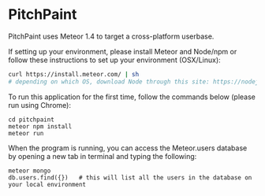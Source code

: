 # PitchPaint

PitchPaint uses Meteor 1.4 to target a cross-platform userbase.

If setting up your environment, please install Meteor and Node/npm or follow these instructions to set up your environment (OSX/Linux):
```sh
curl https://install.meteor.com/ | sh
# depending on which OS, download Node through this site: https://nodejs.org/en/download/package-manager/
```

To run this application for the first time, follow the commands below (please run using Chrome):
```
cd pitchpaint
meteor npm install
meteor run
```
When the program is running, you can access the Meteor.users database by opening a new tab in terminal and typing the following:
```
meteor mongo
db.users.find({})   # this will list all the users in the database on your local environment
```
